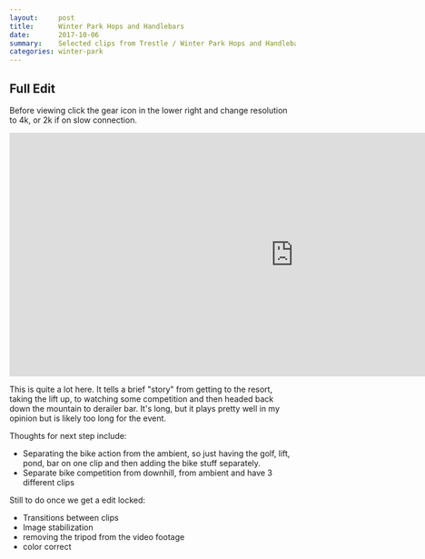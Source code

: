 ```yaml
---
layout:     post
title:      Winter Park Hops and Handlebars
date:       2017-10-06
summary:    Selected clips from Trestle / Winter Park Hops and Handlebars event
categories: winter-park
---
```


## Full Edit

Before viewing click the gear icon in the lower right and change resolution to 4k, or 2k if on slow connection.

<iframe src="https://player.vimeo.com/video/237016669?title=0&byline=0&portrait=0" width="1000" height="429" frameborder="0" webkitallowfullscreen mozallowfullscreen allowfullscreen></iframe>

This is quite a lot here. It tells a brief "story" from getting to the resort, taking the lift up, to watching some competition and then headed back down the mountain to derailer bar. It's long, but it plays pretty well in my opinion but is likely too long for the event.

Thoughts for next step include:

* Separating the bike action from the ambient, so just having the golf, lift, pond, bar on one clip and then adding the bike stuff separately.
* Separate bike competition from downhill, from ambient and have 3 different clips


Still to do once we get a edit locked:

* Transitions between clips
* Image stabilization
* removing the tripod from the video footage
* color correct







